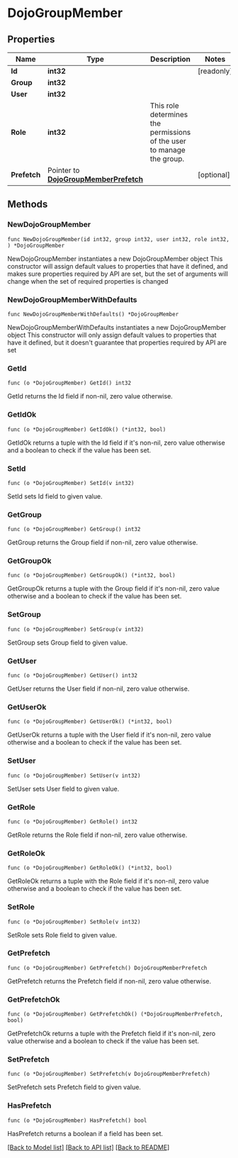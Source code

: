 # DojoGroupMember

## Properties

Name | Type | Description | Notes
------------ | ------------- | ------------- | -------------
**Id** | **int32** |  | [readonly] 
**Group** | **int32** |  | 
**User** | **int32** |  | 
**Role** | **int32** | This role determines the permissions of the user to manage the group. | 
**Prefetch** | Pointer to [**DojoGroupMemberPrefetch**](DojoGroupMemberPrefetch.md) |  | [optional] 

## Methods

### NewDojoGroupMember

`func NewDojoGroupMember(id int32, group int32, user int32, role int32, ) *DojoGroupMember`

NewDojoGroupMember instantiates a new DojoGroupMember object
This constructor will assign default values to properties that have it defined,
and makes sure properties required by API are set, but the set of arguments
will change when the set of required properties is changed

### NewDojoGroupMemberWithDefaults

`func NewDojoGroupMemberWithDefaults() *DojoGroupMember`

NewDojoGroupMemberWithDefaults instantiates a new DojoGroupMember object
This constructor will only assign default values to properties that have it defined,
but it doesn't guarantee that properties required by API are set

### GetId

`func (o *DojoGroupMember) GetId() int32`

GetId returns the Id field if non-nil, zero value otherwise.

### GetIdOk

`func (o *DojoGroupMember) GetIdOk() (*int32, bool)`

GetIdOk returns a tuple with the Id field if it's non-nil, zero value otherwise
and a boolean to check if the value has been set.

### SetId

`func (o *DojoGroupMember) SetId(v int32)`

SetId sets Id field to given value.


### GetGroup

`func (o *DojoGroupMember) GetGroup() int32`

GetGroup returns the Group field if non-nil, zero value otherwise.

### GetGroupOk

`func (o *DojoGroupMember) GetGroupOk() (*int32, bool)`

GetGroupOk returns a tuple with the Group field if it's non-nil, zero value otherwise
and a boolean to check if the value has been set.

### SetGroup

`func (o *DojoGroupMember) SetGroup(v int32)`

SetGroup sets Group field to given value.


### GetUser

`func (o *DojoGroupMember) GetUser() int32`

GetUser returns the User field if non-nil, zero value otherwise.

### GetUserOk

`func (o *DojoGroupMember) GetUserOk() (*int32, bool)`

GetUserOk returns a tuple with the User field if it's non-nil, zero value otherwise
and a boolean to check if the value has been set.

### SetUser

`func (o *DojoGroupMember) SetUser(v int32)`

SetUser sets User field to given value.


### GetRole

`func (o *DojoGroupMember) GetRole() int32`

GetRole returns the Role field if non-nil, zero value otherwise.

### GetRoleOk

`func (o *DojoGroupMember) GetRoleOk() (*int32, bool)`

GetRoleOk returns a tuple with the Role field if it's non-nil, zero value otherwise
and a boolean to check if the value has been set.

### SetRole

`func (o *DojoGroupMember) SetRole(v int32)`

SetRole sets Role field to given value.


### GetPrefetch

`func (o *DojoGroupMember) GetPrefetch() DojoGroupMemberPrefetch`

GetPrefetch returns the Prefetch field if non-nil, zero value otherwise.

### GetPrefetchOk

`func (o *DojoGroupMember) GetPrefetchOk() (*DojoGroupMemberPrefetch, bool)`

GetPrefetchOk returns a tuple with the Prefetch field if it's non-nil, zero value otherwise
and a boolean to check if the value has been set.

### SetPrefetch

`func (o *DojoGroupMember) SetPrefetch(v DojoGroupMemberPrefetch)`

SetPrefetch sets Prefetch field to given value.

### HasPrefetch

`func (o *DojoGroupMember) HasPrefetch() bool`

HasPrefetch returns a boolean if a field has been set.


[[Back to Model list]](../README.md#documentation-for-models) [[Back to API list]](../README.md#documentation-for-api-endpoints) [[Back to README]](../README.md)


